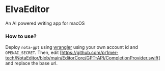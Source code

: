 # ElvaEditor
An AI powered writing app for macOS

### How to use?
Deploy `nota-gpt` using [wrangler](https://developers.cloudflare.com/workers/wrangler/) using your own account id and `OPENAI_SECRET`.
Then, edit [https://github.com/pr1mer-tech/NotaEditor/blob/main/EditorCore/GPT-API/CompletionProvider.swift] and replace the base url.
